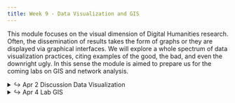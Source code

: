 ```yaml
---
title: Week 9 - Data Visualization and GIS
---
```

This module focuses on the visual dimension of Digital Humanities research. Often, the dissemination of results takes the form of graphs or they are displayed via graphical interfaces. We will explore a whole spectrum of data visualization practices, citing examples of the good, the bad, and even the downright ugly. In this sense the module is aimed to prepare us for the coming labs on GIS and network analysis.

<details>
  <summary class="session-summary">
    <span class="arrow">↪</span>
    <span class="date-label">Apr 2</span>
    <span class="label label-blue">Discussion</span>
    <span class="session-title">Data Visualization</span>
  </summary>
  <div markdown="1">
- [slides](#)
- [reading](#)
  - http://www.visualcomplexity.com/vc/
  - [Rosenberg, Daniel. “Against Infographics.”](https://app.perusall.com/courses/introdh24/against-infographics) _Art Journal_, vol. 74, no. 4, Oct. 2015, pp. 38–57.
  - [Walker Rettberg, Jill. “Ways of Knowing with Data Visualizations.”](https://app.perusall.com/courses/introdh24/ways-of-knowing-with-data-visualizations) _Data Visualization in Society_, edited by Martin Engebretsen and Helen Kennedy, Amsterdam University Press, 2020, pp. 35–48.



</div>
</details>

<details>
  <summary class="session-summary">
    <span class="arrow">↪</span>
    <span class="date-label">Apr 4</span>
    <span class="label label-red">Lab</span>
    <span class="session-title">GIS</span>
  </summary>
  <div markdown="1">
    - [Slides](#)
    - Reflection:
      - [Monmonier, Mark S. “Chapter 11. Data Maps: A Thicket of Thorny Choices.”](https://app.perusall.com/courses/introdh24/monmonier_2018_chapter-11) How to Lie with Maps, Third edition, The University of Chicago Press, 2018, pp. 153–78.
      - **Post your reflection in the** <a href="https://introtodh--spring2024.slack.com/archives/C06F1KS1ULT" style="color: #ee6374;">**#reflections** </a>**channel on Slack** <a style="color: #ee6374;">**before 9am on the day of our class.**</a>


  </div>
</details>